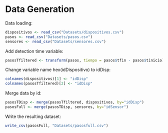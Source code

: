 # Data Generation
Data loading:
```R
dispositivos <- read_csv("Datasets/dispositivos.csv")
pasos <- read_csv("Datasets/pasos.csv")
sensores <- read_csv("Datasets/sensores.csv")
```
Add detection time variable:
```R
pasosTfiltered <- transform(pasos, tiempo = pasos$tfin - pasos$tinicio)
```
Change variable name hex(idDispositivo) to idDisp:
```R
colnames(dispositivos)[1] <- "idDisp"
colnames(pasosTfiltered)[2] <- "idDisp"
```
Merge data by id:
```R
pasosTDisp <- merge(pasosTfiltered, dispositivos, by="idDisp")
pasosFull <- merge(pasosTDisp, sensores, by="idSensor")
```
Write the resulting dataset:
```R
write_csv(pasosFull, "Datasets/pasosfull.csv")
```

